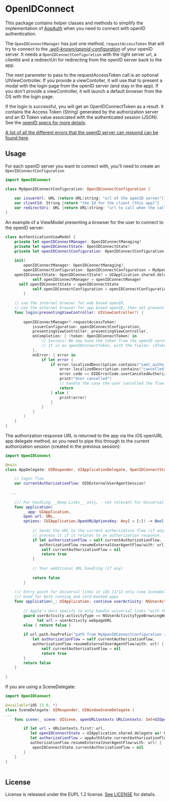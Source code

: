 # OpenIDConnect

This package contains helper classes and methods to simplify the implementation of [AppAuth](https://github.com/openid/AppAuth-iOS) when you need to connect with openID authentication.

The `OpenIDConnectManager` has just one method, `requestAccessToken` that will try to connect to the *[.well-known/openid-configuration](https://ldapwiki.com/wiki/Openid-configuration)* of your openID server. It needs a `OpenIDConnectConfiguration` with the right server url, a clientId and a redirectUri for redirecting from the openID server back to the app. 

The next parameter to pass to the requestAccessToken call is an optional UIViewController. If you provide a viewContoller, it will use that to present a modal with the login page from the openID server (and stay in the app). If you don't provide a viewController, it will launch a default browser from the OS with the login page.  

If the login is successful, you will get an OpenIDConnectToken as a result. It contains the Access Token (String) generated by the authorization server and an ID Token value associated with the authenticated session (JSON).
See the [openID specs for more details](https://openid.net/specs/openid-connect-core-1_0.html#TokenResponse).

[A list of all the different errors that the openID server can respond can be found here](https://openid.github.io/AppAuth-iOS/docs/latest/_o_i_d_error_8h.html#a45b94f7e809d58c23e55b41791f31a88).

## Usage

For each openID server you want to connect with, you'll need to create an `OpenIDConnectConfiguration`

```swift
import OpenIDConnect

class MyOpenIDConnectConfiguration: OpenIDConnectConfiguration {
	
	var issuerUrl: URL {return URL(string: "url of the openID server")}
	var clientId: String {return "the Id for the client (this app)"}
	var redirectUri: URL {return URL(string: "url to call when the call is completed which redirect to the app")}
}

```

An example of a ViewModel presenting a browser for the user to connect to the openID server:

```swift
class AuthenticationViewModel {
	private let openIDConnectManager: OpenIDConnectManaging?
	private let openIDConnectState: OpenIDConnectState?
	private let openIDConnectConfiguration: OpenIDConnectConfiguration
	
	init(
		openIDConnectManager: OpenIDConnectManaging?,
		openIDConnectConfiguration: OpenIDConnectConfiguration = MyOpenIDConnectConfiguration(),
    openIDConnectState: OpenIDConnectState? = UIApplication.shared.delegate as? OpenIDConnectState){
			self.openIDConnectManager = openIDConnectManager
      self.openIDConnectState = openIDConnectState
			self.openIDConnectConfiguration = openIDConnectConfiguration
		}
	
	// use the internal browser for web based openID,
	// use the external browser for app based openID, then set presentingViewController to nil
	func login(presentingViewController: UIViewController?) {
		
		openIDConnectManager?.requestAccessToken(
			issuerConfiguration: openIDConnectConfiguration,
			presentingViewController: presentingViewController,
			onCompletion: { (token: OpenIDConnectToken) in
				// Success! We now have the token from the openID server.
				// It is an openIDConnectToken, with the fields: idToken and accessToken.
			},
			onError: { error in
				if let error {
					if error.localizedDescription.contains("saml_authn_failed") ||
						error.localizedDescription.contains("cancelled:") ||
						error.code == OIDErrorCode.userCanceledAuthorizationFlow.rawValue {
						print("User cancelled")
						// handle the case the user cancelled the flow
						return
					} else {
						print(error)
					}
				}
			}
		)
	}
}
```



The authorization response URL is returned to the app via the iOS openURL app delegate method, so you need to pipe this through to the current authorization session (created in the previous session):

```swift
import OpenIDConnect

@main
class AppDelegate: UIResponder, UIApplicationDelegate, OpenIDConnectState {

	// login flow
	var currentAuthorizationFlow: OIDExternalUserAgentSession?
	
  ...
  
	/// For handling __Deep Links__ only, - not relevant for Universal Links.
	func application(
		_ app: UIApplication,
		open url: URL,
		options: [UIApplication.OpenURLOptionsKey: Any] = [:]) -> Bool {
			
			// Sends the URL to the current authorization flow (if any) which will
			// process it if it relates to an authorization response.
			if let authorizationFlow = self.currentAuthorizationFlow,
			   authorizationFlow.resumeExternalUserAgentFlow(with: url) {
				self.currentAuthorizationFlow = nil
				return true
			}
			
			// Your additional URL handling (if any)
			
			return false
		}
  
	/// Entry point for Universal links in iOS 11/12 only (see SceneDelegate for iOS 13+)
	/// Used for both running and cold-booted apps
	func application(_: UIApplication, continue userActivity: NSUserActivity, restorationHandler _: @escaping ([UIUserActivityRestoring]?) -> Void) -> Bool {
		
		// Apple's docs specify to only handle universal links "with the activityType set to NSUserActivityTypeBrowsingWeb"
		guard userActivity.activityType == NSUserActivityTypeBrowsingWeb,
			  let url = userActivity.webpageURL
		else { return false }
		
		if url.path.hasPrefix("path from MyOpenIDConnectConfiguration redirect uri"),
			let authorizationFlow = self.currentAuthorizationFlow,
			authorizationFlow.resumeExternalUserAgentFlow(with: url) {
				self.currentAuthorizationFlow = nil
				return true
		}
		return false
	}
	
}
```

If you are using a SceneDelegate:

```swift
import OpenIDConnect

@available(iOS 13.0, *)
class SceneDelegate: UIResponder, UIWindowSceneDelegate {
...
  	func scene(_ scene: UIScene, openURLContexts URLContexts: Set<UIOpenURLContext>) {

		if let url = URLContexts.first?.url,
		   let openIDConnectState = UIApplication.shared.delegate as? OpenIDConnectState,
		   let authorizationFlow = appAuthState.currentAuthorizationFlow,
		   authorizationFlow.resumeExternalUserAgentFlow(with: url) {
			openIDConnectState.currentAuthorizationFlow = nil
		}
	}
}
  
```

## License

License is released under the EUPL 1.2 license. [See LICENSE](https://github.com/minvws/nl-rdo-app-ios-modules/blob/master/LICENSE.txt) for details.
